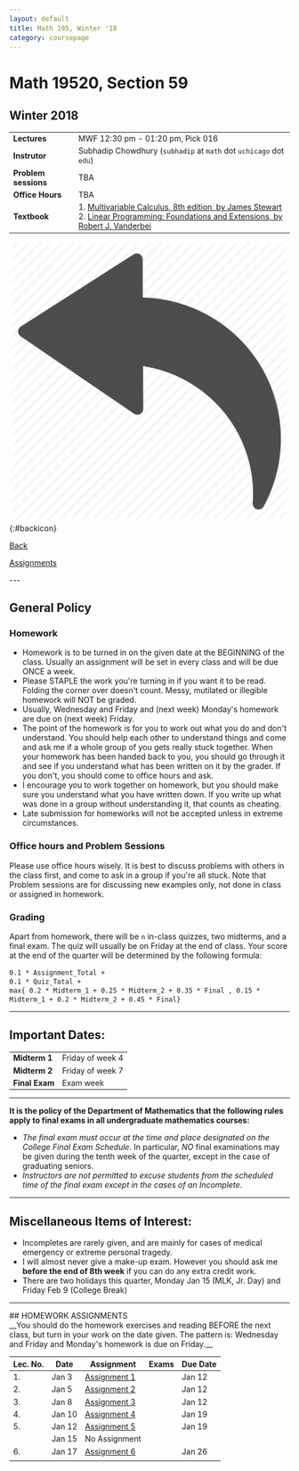 ```yaml
---
layout: default
title: Math 195, Winter '18
category: coursepage
---
```


# Math 19520, Section 59
## Winter 2018

|||
|---|---|
| **Lectures** | MWF	12:30 pm - 01:20 pm,	Pick	016 |
| **Instrutor**| Subhadip Chowdhury (`subhadip` at `math` dot `uchicago` dot `edu`)|
| **Problem sessions**| TBA |
| **Office Hours**| TBA |
| **Textbook**| 1. [Multivariable Calculus, 8th edition, by James Stewart](http://bit.ly/2BCB1hq) <br>2. [Linear Programming: Foundations and Extensions, by Robert J. Vanderbei](Vanderbei_Linear_Programming.pdf)|

<div class="backlink">
 
 ![Back](/assets/back.png){:#backicon}

[Back](/teaching)


[Assignments](#assignments)
</div>
---

## General Policy

### Homework

* Homework is to be turned in on the given date at the BEGINNING of the class. Usually an assignment will be set in every class and will be due ONCE a week.
* Please STAPLE the work you're turning in if you want it to be read. Folding the corner over doesn't count. Messy, mutilated or illegible homework will NOT be graded.
* Usually, Wednesday and Friday and (next week) Monday's homework are due on (next week) Friday.
* The point of the homework is for you to work out what you do and don't understand. You should help each other to understand things and come and ask me if a whole group of you gets really stuck together. When your homework has been handed back to you, you should go through it and see if you understand what has been written on it by the grader. If you don't, you should come to office hours and ask.
* I encourage you to work together on homework, but you should make sure you understand what you have written down. If you write up what was done in a group without understanding it, that counts as cheating.
* Late submission for homeworks will not be accepted unless in extreme circumstances.

### Office hours and Problem Sessions

Please use office hours wisely. It is best to discuss problems with others in the class first, and come to ask in a group if you're all stuck. Note that Problem sessions are for discussing new examples only, not done in class or assigned in homework.

### Grading

Apart from homework, there will be `n` in-class quizzes, two midterms, and a final exam. The quiz will usually be on Friday at the end of class. Your score at the end of the quarter will be determined by the following formula:
```
0.1 * Assignment_Total + 
0.1 * Quiz_Total + 
max{ 0.2 * Midterm_1 + 0.25 * Midterm_2 + 0.35 * Final , 0.15 * Midterm_1 + 0.2 * Midterm_2 + 0.45 * Final}
```
---

## Important Dates:

|||
|---|---|
| **Midterm 1** | Friday of week 4 |
| **Midterm 2** | Friday of week 7 |
| **Final Exam** | Exam week |


---
__It is the policy of the Department of Mathematics that the following rules apply to final exams in all undergraduate mathematics courses:__
+ _The final exam must occur at the time and place designated on the College Final Exam Schedule_. In particular, _NO_ final examinations may be given during the tenth week of the quarter, except in the case of graduating seniors.
+ _Instructors are not permitted to excuse students from the scheduled time of the final exam except in the cases of an Incomplete._

---


## Miscellaneous Items of Interest:
* Incompletes are rarely given, and are mainly for cases of medical emergency or extreme personal tragedy.
* I will almost never give a make-up exam. However you should ask me __before the end of 8th week__ if you can do any extra credit work.
* There are two holidays this quarter, Monday Jan 15 (MLK, Jr. Day) and Friday Feb 9 (College Break)


---

<div class='anchor' id="assignments">
## HOMEWORK ASSIGNMENTS
</div>
__You should do the homework exercises and reading BEFORE the next class, but turn in your work on the date given. The pattern is: Wednesday and Friday and Monday's homework is due on Friday.__

<div class='schedule'>
  
| Lec. No. | Date | Assignment | Exams | Due Date |
|----------|------|------------|-------|----------|
| 1. | Jan 3 | [Assignment 1](195_Assignment1.pdf) | | Jan 12 |
| 2. | Jan 5 | [Assignment 2](195_Assignment2.pdf) | | Jan 12 |
| 3. | Jan 8 | [Assignment 3](195_Assignment3.pdf) | | Jan 12 |
| 4. | Jan 10 | [Assignment 4](195_Assignment4.pdf) | | Jan 19 |
| 5. | Jan 12 | [Assignment 5](195_Assignment5.pdf) | | Jan 19 |
| | Jan 15 | No Assignment | |  |
| 6. | Jan 17 | [Assignment 6](195_Assignment6.pdf) | | Jan 26 |
| | | | | |

</div>
